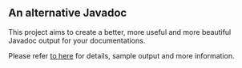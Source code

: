 ## An alternative Javadoc

This project aims to create a better, more useful and more beautiful Javadoc
output for your documentations.

Please refer [to here](http://naghavi.me/doclava/) for details, sample output 
and more information.
